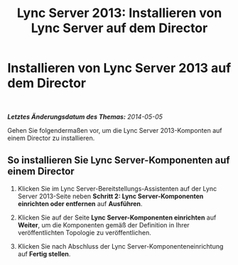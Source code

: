 ﻿---
title: 'Lync Server 2013: Installieren von Lync Server auf dem Director'
TOCTitle: Installieren von Lync Server 2013 auf dem Director
ms:assetid: 0e42803d-4160-4824-a107-a7086a75c534
ms:mtpsurl: https://technet.microsoft.com/de-de/library/Gg398183(v=OCS.15)
ms:contentKeyID: 49293178
ms.date: 05/19/2016
mtps_version: v=OCS.15
ms.translationtype: HT
---

# Installieren von Lync Server 2013 auf dem Director

 

_**Letztes Änderungsdatum des Themas:** 2014-05-05_

Gehen Sie folgendermaßen vor, um die Lync Server 2013-Komponten auf einem Director zu installieren.

## So installieren Sie Lync Server-Komponenten auf einem Director

1.  Klicken Sie im Lync Server-Bereitstellungs-Assistenten auf der Lync Server 2013-Seite neben **Schritt 2: Lync Server-Komponenten einrichten oder entfernen** auf **Ausführen**.

2.  Klicken Sie auf der Seite **Lync Server-Komponenten einrichten** auf **Weiter**, um die Komponenten gemäß der Definition in Ihrer veröffentlichten Topologie zu veröffentlichen.

3.  Klicken Sie nach Abschluss der Lync Server-Komponenteneinrichtung auf **Fertig stellen**.

